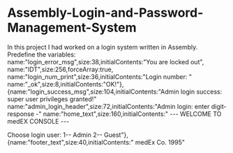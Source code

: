 # Assembly-Login-and-Password-Management-System
In this project I had worked on a login system written in Assembly. 
Predefine the variables:
name:"login_error_msg",size:38,initialContents:"You are locked out",
name:"IDT",size:256,forceArray:true,
name:"login_num_print",size:36,initialContents:"Login number:    "
name:"_ok",size:8,initialContents:"OK!"},{name:"login_success_msg",size:104,initialContents:"Admin login success: super user privileges granted!"
name:"admin_login_header",size:72,initialContents:"Admin login: enter digit-response -"
name:"home_text",size:160,initialContents:"
			--- WELCOME TO medEX CONSOLE ---


Choose login user:
	1-- Admin
	2-- Guest"},{name:"footer_text",size:40,initialContents:"				 medEx Co. 1995"
